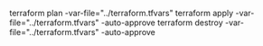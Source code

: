 terraform plan -var-file="../terraform.tfvars"
terraform apply -var-file="../terraform.tfvars" -auto-approve
terraform destroy -var-file="../terraform.tfvars" -auto-approve